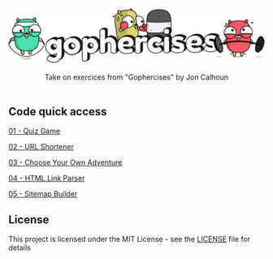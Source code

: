 <div align="center">
  <img width="512" src="https://raw.githubusercontent.com/2n3g5c9/gophercises/master/img/gophercises_banner.png" alt="gophercises">
</div>

<br />

<div align="center">Take on exercices from "Gophercises" by Jon Calhoun</div>

<br />

## Code quick access

[01 - Quiz Game](https://github.com/2n3g5c9/gophercises/tree/master/quiz)

[02 - URL Shortener](https://github.com/2n3g5c9/gophercises/tree/master/urlshort)

[03 - Choose Your Own Adventure](https://github.com/2n3g5c9/gophercises/tree/master/cyoa)

[04 - HTML Link Parser](https://github.com/2n3g5c9/gophercises/tree/master/link)

[05 - Sitemap Builder](https://github.com/2n3g5c9/gophercises/tree/master/sitemap)

## License

This project is licensed under the MIT License - see the [LICENSE](LICENSE) file for details
